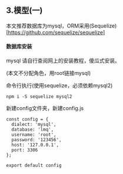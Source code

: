 ## 3.模型(一)
本文推荐数据库为mysql，ORM采用(Sequelize)[https://github.com/sequelize/sequelize]

#### 数据库安装
mysql 请自行查阅网上的安装教程，傻瓜式安装。

(本文不分配角色，用root链接mysql)


命令行执行(使用sequelize，必须依赖mysql2)
```
npm i -S sequelize mysql2
```
新建config文件夹，新建config.js
```
const config = {
  dialect: 'mysql',
  database: 'lmq',
  username: 'root',
  password: '123456',
  host: '127.0.0.1', 
  port: 3306
};

export default config
```













